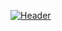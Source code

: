 [![Header](https://github.com/Nasirdin/nasirdin/blob/main/src/coverjpg.jpg)](https://github.com/Nasirdin)